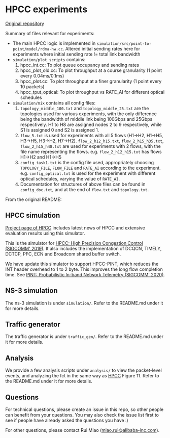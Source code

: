 # HPCC experiments

[Original repository](https://github.com/alibaba-edu/High-Precision-Congestion-Control)

Summary of files relevant for experiments:
- The main HPCC logic is implemented in `simulation/src/point-to-point/model/rdma-hw.cc`. Altered initial sending rates here for experiments where initial sending rate != total link bandwidth
- `simulation/plot_scripts` contains:
  1. hpcc_int.cc: To plot queue occupancy and sending rates
  2. hpcc_plot_old.cc: To plot throughput at a course granularity (1 point every 0.04ms/0.1ms)
  3. hpcc_plot.cc: To plot throughput at a finer granularity (1 point every 10 packets)
  4. hpcc_tput_optical: To plot throughput vs RATE_AI for different optical schedules
- `simulation/mix` contains all config files:
  1. `topology_middle_100.txt` and `topology_middle_25.txt` are the topologies used for various experiments, with the only difference being the bandwidth of middle link being 100Gbps and 25Gbps respectively. H1 to H8 are assigned nodes 2 to 9 respectively, while S1 is assigned 0 and S2 is assigned 1.
  2. `flow_5.txt` is used for experiments with all 5 flows (H1->H2, H1->H5, H3->H5, H3->H2, H7->H2). `flow_2_h12_h15.txt`, `flow_2_h15_h35.txt`, `flow_2_h15_h48.txt` are used for experiments with 2 flows, with the file name representing the flows. e.g. `flow_2_h12_h15.txt` has flows H1->H2 and H1->H5
  3. `config_task1.txt` is the config file used, appropriately choosing `TOPOLOGY_FILE`, `FLOW_FILE` and `RATE_AI` according to the experiment. e.g. `config_optical.txt` is used for the experiment with different optical schedules, varying the value of `RATE_AI`.
  4. Documentation for structures of above files can be found in `config_doc.txt`, and at the end of `flow.txt` and `topology.txt`.


From the original README:

## HPCC simulation
[Project page of HPCC](https://hpcc-group.github.io/) includes latest news of HPCC and extensive evaluation results using this simulator.

This is the simulator for [HPCC: High Precision Congestion Control (SIGCOMM' 2019)](https://rmiao.github.io/publications/hpcc-li.pdf). It also includes the implementation of DCQCN, TIMELY, DCTCP, PFC, ECN and Broadcom shared buffer switch.

We have update this simulator to support HPCC-PINT, which reduces the INT header overhead to 1 to 2 byte. This improves the long flow completion time. See [PINT: Probabilistic In-band Network Telemetry (SIGCOMM' 2020)](https://liyuliang001.github.io/publications/pint.pdf).

## NS-3 simulation
The ns-3 simulation is under `simulation/`. Refer to the README.md under it for more details.

## Traffic generator
The traffic generator is under `traffic_gen/`. Refer to the README.md under it for more details.

## Analysis
We provide a few analysis scripts under `analysis/` to view the packet-level events, and analyzing the fct in the same way as [HPCC](https://liyuliang001.github.io/publications/hpcc.pdf) Figure 11.
Refer to the README.md under it for more details.

## Questions
For technical questions, please create an issue in this repo, so other people can benefit from your questions. 
You may also check the issue list first to see if people have already asked the questions you have :)

For other questions, please contact Rui Miao (miao.rui@alibaba-inc.com).
